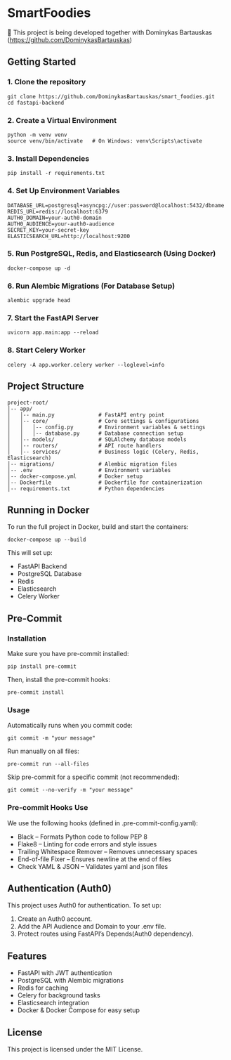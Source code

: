 # SmartFoodies
🚀 This project is being developed together with Dominykas Bartauskas (https://github.com/DominykasBartauskas)

## Getting Started
### 1. Clone the repository
```
git clone https://github.com/DominykasBartauskas/smart_foodies.git
cd fastapi-backend
```
### 2. Create a Virtual Environment
```
python -m venv venv
source venv/bin/activate   # On Windows: venv\Scripts\activate
```
### 3. Install Dependencies
```
pip install -r requirements.txt
```
### 4. Set Up Environment Variables
```
DATABASE_URL=postgresql+asyncpg://user:password@localhost:5432/dbname
REDIS_URL=redis://localhost:6379
AUTH0_DOMAIN=your-auth0-domain
AUTH0_AUDIENCE=your-auth0-audience
SECRET_KEY=your-secret-key
ELASTICSEARCH_URL=http://localhost:9200
```
### 5. Run PostgreSQL, Redis, and Elasticsearch (Using Docker)
```
docker-compose up -d
```
### 6. Run Alembic Migrations (For Database Setup)
```
alembic upgrade head
```
### 7. Start the FastAPI Server
```
uvicorn app.main:app --reload
```
### 8. Start Celery Worker
```
celery -A app.worker.celery worker --loglevel=info
```
## Project Structure
```
project-root/
│-- app/
│   │-- main.py              # FastAPI entry point
│   │-- core/                # Core settings & configurations
│   │   │-- config.py        # Environment variables & settings
│   │   │-- database.py      # Database connection setup
│   │-- models/              # SQLAlchemy database models
│   │-- routers/             # API route handlers
│   │-- services/            # Business logic (Celery, Redis, Elasticsearch)
│-- migrations/              # Alembic migration files
│-- .env                     # Environment variables
│-- docker-compose.yml       # Docker setup
│-- Dockerfile               # Dockerfile for containerization
│-- requirements.txt         # Python dependencies
```
## Running in Docker
To run the full project in Docker, build and start the containers:
```
docker-compose up --build
```
This will set up:

- FastAPI Backend
- PostgreSQL Database
- Redis
- Elasticsearch
- Celery Worker
## Pre-Commit
### Installation
Make sure you have pre-commit installed:
```
pip install pre-commit
```
Then, install the pre-commit hooks:
```
pre-commit install
```
### Usage
Automatically runs when you commit code:
```
git commit -m "your message"
```
Run manually on all files:
```
pre-commit run --all-files
```
Skip pre-commit for a specific commit (not recommended):
```
git commit --no-verify -m "your message"
```
### Pre-commit Hooks Use
We use the following hooks (defined in .pre-commit-config.yaml):

- Black – Formats Python code to follow PEP 8
- Flake8 – Linting for code errors and style issues
- Trailing Whitespace Remover – Removes unnecessary spaces
- End-of-file Fixer – Ensures newline at the end of files
- Check YAML & JSON – Validates yaml and json files
## Authentication (Auth0)
This project uses Auth0 for authentication. To set up:

1. Create an Auth0 account.
2. Add the API Audience and Domain to your .env file.
3. Protect routes using FastAPI’s Depends(Auth0 dependency).
## Features
- FastAPI with JWT authentication
- PostgreSQL with Alembic migrations
- Redis for caching
- Celery for background tasks
- Elasticsearch integration
- Docker & Docker Compose for easy setup
## License
This project is licensed under the MIT License.
